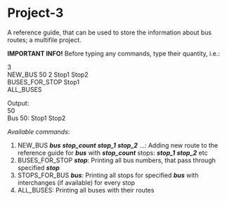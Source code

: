 # Project-3
A reference guide, that can be used to store the information about bus routes; a multifile project.

**IMPORTANT INFO!** Before typing any commands, type their quantity, i.e.:  

3  
NEW_BUS 50 2 Stop1 Stop2   
BUSES_FOR_STOP Stop1  
ALL_BUSES

Output:  
50  
Bus 50: Stop1 Stop2  

*Available commands*:
1) NEW_BUS ***bus*** ***stop_count*** ***stop_1*** ***stop_2*** ...:  Adding new route to the reference guide for ***bus*** with ***stop_count*** stops: ***stop_1*** ***stop_2*** etc
2) BUSES_FOR_STOP ***stop***:  Printing all bus numbers, that pass through specified ***stop***
3) STOPS_FOR_BUS ***bus***:  Printing all stops for specified ***bus*** with interchanges (if available) for every stop
4) ALL_BUSES:  Printing all buses with their routes
